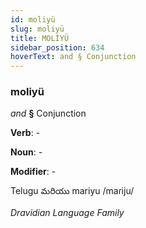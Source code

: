 ```yaml
---
id: moliyü
slug: moliyü
title: MOLİYÜ
sidebar_position: 634
hoverText: and § Conjunction
---
```


### moliyü

*and* **§** Conjunction

**Verb**: -

**Noun**: -

**Modifier**: -

Telugu మరియు mariyu /maɾiju/

*Dravidian Language Family*